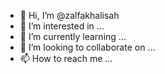 - 👋 Hi, I’m @zalfakhalisah
- 👀 I’m interested in ...
- 🌱 I’m currently learning ...
- 💞️ I’m looking to collaborate on ...
- 📫 How to reach me ...

<!---
zalfakhalisah/zalfakhalisah is a ✨ special ✨ repository because its `README.md` (this file) appears on your GitHub profile.
You can click the Preview link to take a look at your changes.
--->

